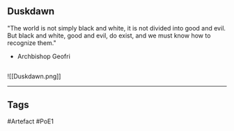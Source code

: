 ## Duskdawn
"The world is not simply black and white,
it is not divided into good and evil.
But black and white, good and evil, do exist,
and we must know how to recognize them."
- Archbishop Geofri
##
![[Duskdawn.png]]

---
## Tags
#Artefact
#PoE1